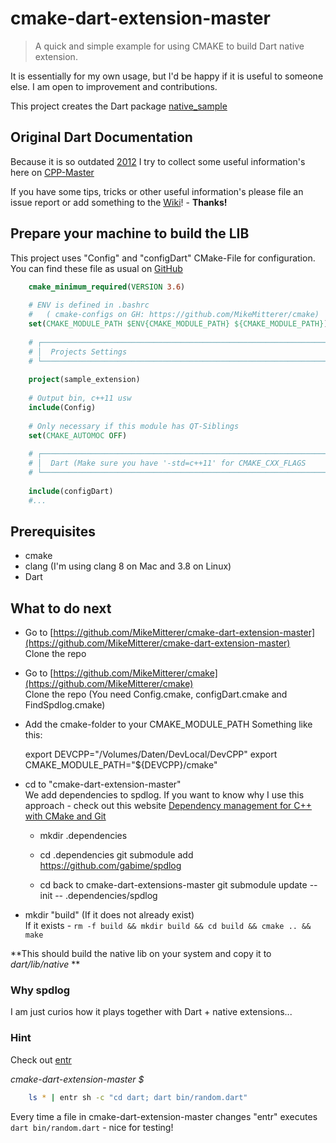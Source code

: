 # cmake-dart-extension-master
> A quick and simple example for using CMAKE to build Dart native extension.

It is essentially for my own usage, but I'd be happy if it is useful to someone else.
I am open to improvement and contributions.

This project creates the Dart package [native_sample](https://pub.dartlang.org/packages/native_sample)

## Original Dart Documentation    
Because it is so outdated [2012](https://www.dartlang.org/articles/dart-vm/native-extensions) I try
to collect some useful information's here on [CPP-Master](https://github.com/MikeMitterer/cmake-dart-extension-master)

If you have some tips, tricks or other useful information's please file an issue report
or add something to the [Wiki](https://github.com/MikeMitterer/cmake-dart-extension-master/wiki)! - **Thanks!**   

## Prepare your machine to build the LIB

This project uses "Config" and "configDart" CMake-File for configuration. You can 
find these file as usual on [GitHub](https://github.com/MikeMitterer/cmake)

```cmake
    cmake_minimum_required(VERSION 3.6)
    
    # ENV is defined in .bashrc
    #   ( cmake-configs on GH: https://github.com/MikeMitterer/cmake)
    set(CMAKE_MODULE_PATH $ENV{CMAKE_MODULE_PATH} ${CMAKE_MODULE_PATH})
    
    # ┌──────────────────────────────────────────────────────────────────┐
    # │  Projects Settings                                               │
    # └──────────────────────────────────────────────────────────────────┘
    
    project(sample_extension)
    
    # Output bin, c++11 usw
    include(Config)
    
    # Only necessary if this module has QT-Siblings
    set(CMAKE_AUTOMOC OFF)
    
    # ┌──────────────────────────────────────────────────────────────────┐
    # │  Dart (Make sure you have '-std=c++11' for CMAKE_CXX_FLAGS       │
    # └──────────────────────────────────────────────────────────────────┘
    
    include(configDart)
    #...
```

## Prerequisites 
   - cmake
   - clang (I'm using clang 8 on Mac and 3.8 on Linux)
   - Dart

## What to do next
   - Go to [https://github.com/MikeMitterer/cmake-dart-extension-master](https://github.com/MikeMitterer/cmake-dart-extension-master)  
   Clone the repo
      
   - Go to [https://github.com/MikeMitterer/cmake](https://github.com/MikeMitterer/cmake)  
   Clone the repo (You need Config.cmake, configDart.cmake and FindSpdlog.cmake)
             
   - Add the cmake-folder to your CMAKE_MODULE_PATH
   Something like this:
   
      
        export DEVCPP="/Volumes/Daten/DevLocal/DevCPP"
        export CMAKE_MODULE_PATH="${DEVCPP}/cmake"
   
   - cd to "cmake-dart-extension-master"  
   We add dependencies to spdlog. If you want to know why I use this approach - check
   out this website [Dependency management for C++ with CMake and Git](https://foonathan.github.io/blog/2016/07/07/cmake-dependency-handling.html)
   
     - mkdir .dependencies
   
     - cd .dependencies
     git submodule add https://github.com/gabime/spdlog
   
     - cd back to cmake-dart-extensions-master
     git submodule update --init -- .dependencies/spdlog
    
   
   - mkdir "build" (If it does not already exist)   
   If it exists - `rm -f build && mkdir build && cd build && cmake .. && make`   
   
   **This should build the native lib on your system and copy it to _dart/lib/native_ ** 

### Why spdlog
I am just curios how it plays together with Dart + native extensions...          
    
    
### Hint
Check out [entr](http://entrproject.org/)  
 
_cmake-dart-extension-master $_
```bash
    ls * | entr sh -c "cd dart; dart bin/random.dart"
```
Every time a file in cmake-dart-extension-master changes "entr" executes `dart bin/random.dart` - nice for testing!
     
     

